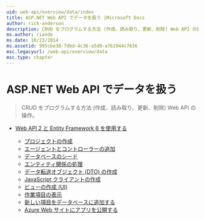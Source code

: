 ```yaml
---
uid: web-api/overview/data/index
title: ASP.NET Web API でデータを扱う |Microsoft Docs
author: rick-anderson
description: CRUD をプログラムする方法 (作成、読み取り、更新、削除) Web API の操作。
ms.author: riande
ms.date: 10/23/2014
ms.assetid: 995cbe38-7dbd-4c36-a5d0-a761944c7636
msc.legacyurl: /web-api/overview/data
msc.type: chapter
---
```

<a name="working-with-data-in-aspnet-web-api"></a>ASP.NET Web API でデータを扱う
====================
> CRUD をプログラムする方法 (作成、読み取り、更新、削除) Web API の操作。


- [Web API 2 と Entity Framework 6 を使用する](using-web-api-with-entity-framework/index.md)

    - [プロジェクトの作成](using-web-api-with-entity-framework/part-1.md)
    - [エージェントとコントローラーの追加](using-web-api-with-entity-framework/part-2.md)
    - [データベースのシード](using-web-api-with-entity-framework/part-3.md)
    - [エンティティ関係の処理](using-web-api-with-entity-framework/part-4.md)
    - [データ転送オブジェクト (DTO) の作成](using-web-api-with-entity-framework/part-5.md)
    - [JavaScript クライアントの作成](using-web-api-with-entity-framework/part-6.md)
    - [ビューの作成 (UI)](using-web-api-with-entity-framework/part-7.md)
    - [作業項目の表示](using-web-api-with-entity-framework/part-8.md)
    - [新しい項目をデータベースに追加する](using-web-api-with-entity-framework/part-9.md)
    - [Azure Web サイトにアプリを公開する](using-web-api-with-entity-framework/part-10.md)
